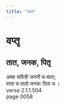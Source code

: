 ```yaml
---
title: "तात"
---
```


# वप्तृ
## तात, जनक, पितृ
अम्बा सवित्री जननी च माता;<br />वप्ता च तातो जनकः पिता च ।<br />verse 2.1.1.504<br />page 0058

